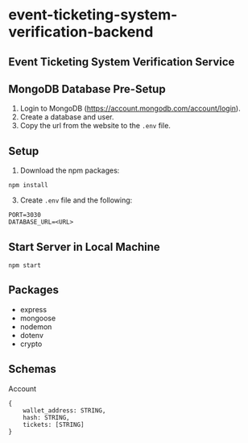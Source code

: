 # event-ticketing-system-verification-backend
## Event Ticketing System Verification Service

## MongoDB Database Pre-Setup
1. Login to MongoDB (https://account.mongodb.com/account/login).
2. Create a database and user.
3. Copy the url from the website to the `.env` file.

## Setup
1. Download the npm packages:
```
npm install
```
3. Create `.env` file and the following:
```
PORT=3030
DATABASE_URL=<URL>
```

## Start Server in Local Machine
`npm start`

## Packages
* express
* mongoose
* nodemon
* dotenv
* crypto

## Schemas
Account
```
{
    wallet_address: STRING,
    hash: STRING,
    tickets: [STRING]
}
```

